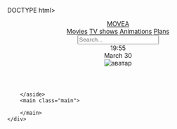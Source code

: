 DOCTYPE html>
<html lang="ru">
<head>
    <meta charset="UTF-8">
    <meta http-equiv="X-UA-Compatible" content="IE=edge">
    <meta name="viewport" content="width=device-width, initial-scale=1.0">
    <title>Document</title>
    <link rel="stylesheet" href="css/normalize.css">
    <link rel="stylesheet" href="css/style.css">
</head>
<body>
    <div class="grid-init grid">
        <header class="header">
            <div class="header-wrap">
            <a href="#" class="header-logo">
                MOVEA
            </a>
            <nav class="header-nav">
                <a href="#">Movies</a>
                <a href="#">TV shows</a>
                <a href="#">Animations</a>
                <a href="#">Plans</a>
            </nav>
            <div class="header-find">
            <input type="text" placeholder="Search...">
                </div>
            <div class="header-date">
                <div class="date-hour">19:55</div>
                <div class="date-days">March 30</div>
            </div>
            <div class="personal">
                <img src="img/avatar.png" alt="аватар">
            </div>
            </div>
        </header>
        <aside class="aside box-init">

        </aside>
        <main class="main">

        </main>
    </div>
</body>
</html>

